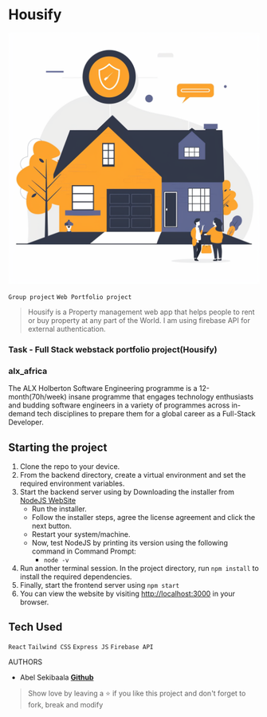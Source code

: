 # Housify
![Housify](https://github.com/asekibaala/Webstack-Portfolio-Project/blob/main/welcome.png)

`Group project` `Web Portfolio project`

> Housify is a Property management web app that helps people to rent or buy property at any part of the World. I am using firebase API for external authentication. 


### Task - Full Stack webstack portfolio project(Housify)

### alx_africa
The ALX Holberton Software Engineering programme is a 12-month(70h/week) insane programme that engages technology enthusiasts and budding software engineers in a variety of programmes across in-demand tech disciplines to prepare them for a global career as a Full-Stack Developer.

## Starting the project

1. Clone the repo to your device.
2. From the backend directory, create a virtual environment and set the required environment variables.
3. Start the backend server using by Downloading the installer from [NodeJS WebSite](https://nodejs.org/en/)
    * Run the installer.
    * Follow the installer steps, agree the license agreement and click the next button.
    * Restart your system/machine.
    * Now, test NodeJS by printing its version using the following command in Command Prompt:
        * ` node -v `
4. Run another terminal session. In the project directory, run `npm install` to install the required dependencies.
5. Finally, start the frontend server using `npm start`
6. You can view the website by visiting [http://localhost:3000](http://localhost:3000) in your browser.

## Tech Used

`React` `Tailwind CSS` `Express JS` `Firebase API`

AUTHORS

* Abel Sekibaala **[Github](https://github.com/asekibaala)**


> Show love by leaving a ⭐️ if you like this project and don't forget to fork, break and modify 
